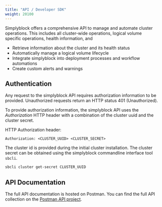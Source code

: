 ```yaml
---
title: "API / Developer SDK"
weight: 20100
---
```


Simplyblock offers a comprehensive API to manage and automate cluster operations. This includes all cluster-wide
operations, logical volume specific operations, health information, and 

 - Retrieve information about the cluster and its health status
 - Automatically manage a logical volume lifecycle
 - Integrate simplyblock into deployment processes and workflow automations
 - Create custom alerts and warnings

## Authentication

Any request to the simplyblock API requires authorization information to be provided. Unauthorized requests
return an HTTP status 401 (Unauthorized).

To provide authorization information, the simplyblock API uses the _Authorization_ HTTP header with a
combination of the cluster uuid and the cluster secret.

HTTP Authorization header:
```plain
Authorization: <CLUSTER_UUID> <CLUSTER_SECRET>
```

The cluster id is provided during the initial cluster installation. The cluster secret can be obtained using
the simplyblock commandline interface tool `sbcli`.

```bash
sbcli cluster get-secret CLUSTER_UUID
```

## API Documentation

The full API documentation is hosted on Postman. You can find the full API collection on the
[Postman API project](https://documenter.getpostman.com/view/434798/2sA3QpCtzT#intro).
